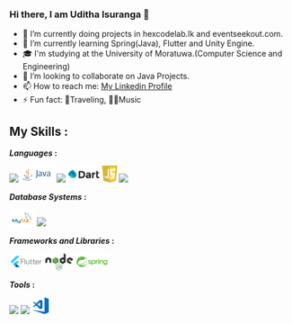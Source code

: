 ### Hi there, I am Uditha Isuranga 👋



- 🔭 I’m currently doing projects in hexcodelab.lk and eventseekout.com.
- 🌱 I’m currently learning Spring(Java), Flutter and Unity Engine.
- 🎓 I'm studying at the University of Moratuwa.(Computer Science and Engineering)
- 👯 I’m looking to collaborate on Java Projects.
- 📫 How to reach me: 
<a href ='https://www.linkedin.com/in/uditha-isuranga/'>My Linkedin Profile</a>
- ⚡ Fun fact: 🧳Traveling, 🕺🏻Music


## My Skills  :

***Languages*  :**
<p> 
<code><img height="30" src="https://upload.wikimedia.org/wikipedia/commons/c/c3/Python-logo-notext.svg"></code>
<code><img height="30" src="https://github.com/Uditha05/Uditha05/blob/main/Logos/java-ar21.svg"></code>
<code><img height="30" src="https://upload.wikimedia.org/wikipedia/commons/2/27/PHP-logo.svg"></code>
<code><img height="30" src="https://github.com/Uditha05/Uditha05/blob/main/Logos/dart.png"></code>
<code><img height="30" src="https://github.com/Uditha05/Uditha05/blob/main/Logos/javascript.svg"></code>
<code><img height="30" src="https://upload.wikimedia.org/wikipedia/commons/6/61/HTML5_logo_and_wordmark.svg"></code>
</p>

***Database Systems*  :**
<p>
<code><img height="30" src="https://github.com/Uditha05/Uditha05/blob/main/Logos/MySQL-Logo.svg"></code>
<code><img height="30" src="https://upload.wikimedia.org/wikipedia/commons/3/37/Firebase_Logo.svg"></code>
</p>

***Frameworks and Libraries*  :**
<p>
<code><img height="30" src="https://github.com/Uditha05/Uditha05/blob/main/Logos/flutter.svg"></code>
<code><img height="30" src="https://github.com/Uditha05/Uditha05/blob/main/Logos/nodeJs.svg"></code>
<code><img height="30" src="https://github.com/Uditha05/Uditha05/blob/main/Logos/springio-ar21.svg"></code> 
</p>

***Tools*  :**
<p>
<code><img height="30" src="https://upload.wikimedia.org/wikipedia/commons/1/19/Unity_Technologies_logo.svg"></code>
<code><img height="30" src="https://upload.wikimedia.org/wikipedia/commons/e/e0/Git-logo.svg"></code>
<code><img height="30" src="https://github.com/Uditha05/Uditha05/blob/main/Logos/visual-studio.svg"></code>
</p>
